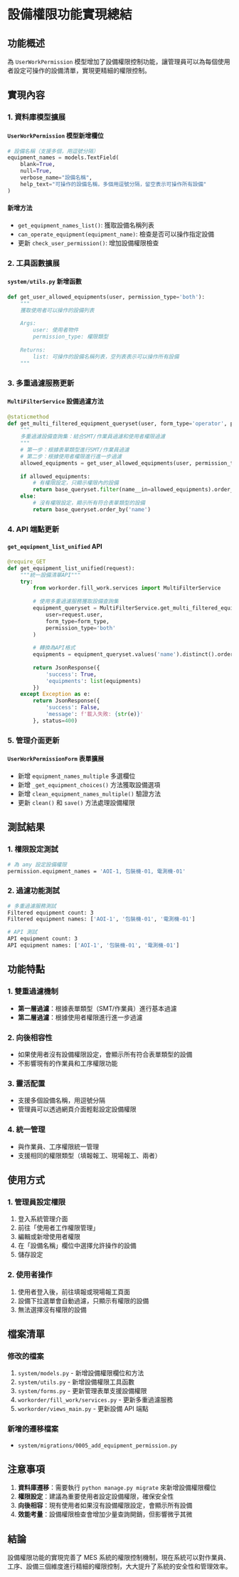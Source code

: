 # 設備權限功能實現總結

## 功能概述

為 `UserWorkPermission` 模型增加了設備權限控制功能，讓管理員可以為每個使用者設定可操作的設備清單，實現更精細的權限控制。

## 實現內容

### 1. 資料庫模型擴展

#### `UserWorkPermission` 模型新增欄位
```python
# 設備名稱（支援多個，用逗號分隔）
equipment_names = models.TextField(
    blank=True,
    null=True,
    verbose_name="設備名稱",
    help_text="可操作的設備名稱，多個用逗號分隔，留空表示可操作所有設備"
)
```

#### 新增方法
- `get_equipment_names_list()`: 獲取設備名稱列表
- `can_operate_equipment(equipment_name)`: 檢查是否可以操作指定設備
- 更新 `check_user_permission()`: 增加設備權限檢查

### 2. 工具函數擴展

#### `system/utils.py` 新增函數
```python
def get_user_allowed_equipments(user, permission_type='both'):
    """
    獲取使用者可以操作的設備列表
    
    Args:
        user: 使用者物件
        permission_type: 權限類型
    
    Returns:
        list: 可操作的設備名稱列表，空列表表示可以操作所有設備
    """
```

### 3. 多重過濾服務更新

#### `MultiFilterService` 設備過濾方法
```python
@staticmethod
def get_multi_filtered_equipment_queryset(user, form_type='operator', permission_type='both'):
    """
    多重過濾設備查詢集：結合SMT/作業員過濾和使用者權限過濾
    """
    # 第一步：根據表單類型進行SMT/作業員過濾
    # 第二步：根據使用者權限進行進一步過濾
    allowed_equipments = get_user_allowed_equipments(user, permission_type)
    
    if allowed_equipments:
        # 有權限設定，只顯示權限內的設備
        return base_queryset.filter(name__in=allowed_equipments).order_by('name')
    else:
        # 沒有權限設定，顯示所有符合表單類型的設備
        return base_queryset.order_by('name')
```

### 4. API 端點更新

#### `get_equipment_list_unified` API
```python
@require_GET
def get_equipment_list_unified(request):
    """統一設備清單API"""
    try:
        from workorder.fill_work.services import MultiFilterService
        
        # 使用多重過濾服務獲取設備查詢集
        equipment_queryset = MultiFilterService.get_multi_filtered_equipment_queryset(
            user=request.user,
            form_type=form_type,
            permission_type='both'
        )
        
        # 轉換為API格式
        equipments = equipment_queryset.values('name').distinct().order_by('name')
        
        return JsonResponse({
            'success': True,
            'equipments': list(equipments)
        })
    except Exception as e:
        return JsonResponse({
            'success': False,
            'message': f'載入失敗: {str(e)}'
        }, status=400)
```

### 5. 管理介面更新

#### `UserWorkPermissionForm` 表單擴展
- 新增 `equipment_names_multiple` 多選欄位
- 新增 `_get_equipment_choices()` 方法獲取設備選項
- 新增 `clean_equipment_names_multiple()` 驗證方法
- 更新 `clean()` 和 `save()` 方法處理設備權限

## 測試結果

### 1. 權限設定測試
```bash
# 為 amy 設定設備權限
permission.equipment_names = 'AOI-1, 包裝機-01, 電測機-01'
```

### 2. 過濾功能測試
```bash
# 多重過濾服務測試
Filtered equipment count: 3
Filtered equipment names: ['AOI-1', '包裝機-01', '電測機-01']

# API 測試
API equipment count: 3
API equipment names: ['AOI-1', '包裝機-01', '電測機-01']
```

## 功能特點

### 1. **雙重過濾機制**
- **第一層過濾**：根據表單類型（SMT/作業員）進行基本過濾
- **第二層過濾**：根據使用者權限進行進一步過濾

### 2. **向後相容性**
- 如果使用者沒有設備權限設定，會顯示所有符合表單類型的設備
- 不影響現有的作業員和工序權限功能

### 3. **靈活配置**
- 支援多個設備名稱，用逗號分隔
- 管理員可以透過網頁介面輕鬆設定設備權限

### 4. **統一管理**
- 與作業員、工序權限統一管理
- 支援相同的權限類型（填報報工、現場報工、兩者）

## 使用方式

### 1. 管理員設定權限
1. 登入系統管理介面
2. 前往「使用者工作權限管理」
3. 編輯或新增使用者權限
4. 在「設備名稱」欄位中選擇允許操作的設備
5. 儲存設定

### 2. 使用者操作
1. 使用者登入後，前往填報或現場報工頁面
2. 設備下拉選單會自動過濾，只顯示有權限的設備
3. 無法選擇沒有權限的設備

## 檔案清單

### 修改的檔案
1. `system/models.py` - 新增設備權限欄位和方法
2. `system/utils.py` - 新增設備權限工具函數
3. `system/forms.py` - 更新管理表單支援設備權限
4. `workorder/fill_work/services.py` - 更新多重過濾服務
5. `workorder/views_main.py` - 更新設備 API 端點

### 新增的遷移檔案
- `system/migrations/0005_add_equipment_permission.py`

## 注意事項

1. **資料庫遷移**：需要執行 `python manage.py migrate` 來新增設備權限欄位
2. **權限設定**：建議為重要使用者設定設備權限，確保安全性
3. **向後相容**：現有使用者如果沒有設備權限設定，會顯示所有設備
4. **效能考量**：設備權限檢查會增加少量查詢開銷，但影響微乎其微

## 結論

設備權限功能的實現完善了 MES 系統的權限控制機制，現在系統可以對作業員、工序、設備三個維度進行精細的權限控制，大大提升了系統的安全性和管理效率。 